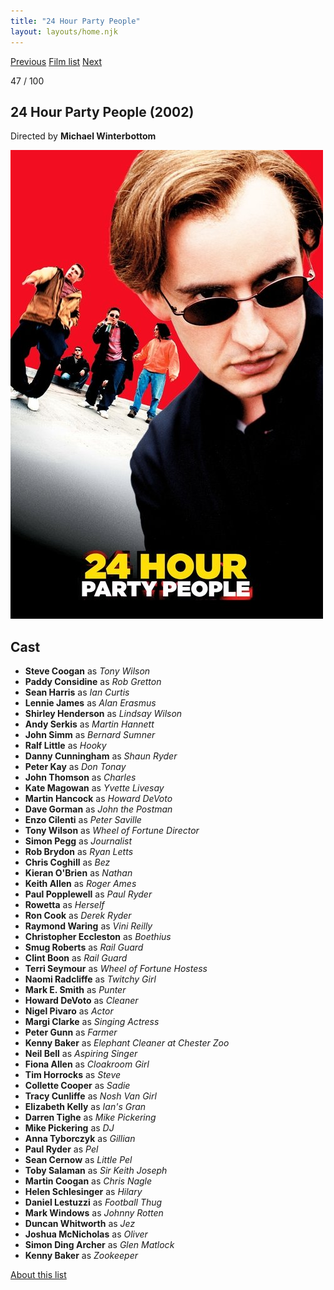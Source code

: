 ```yaml
---
title: "24 Hour Party People"
layout: layouts/home.njk
---
```


<nav class="films">
  <a class="prev" href="../black-hawk-down">Previous</a>
  <a href="../">Film list</a>
  <a class="next" href="../the-bourne-identity">Next</a>
</nav>

<p>47 / 100</p>

<article class="film">
  <h1>24 Hour Party People (2002)</h1>

  <p class="director">
    Directed by <strong>Michael Winterbottom</strong>
  </p>

  <img src="../films/posters/24-hour-party-people.jpg" alt="">

  <h2>
    Cast
  </h2>
  <ul>
    <li><strong>Steve Coogan</strong> as <em>Tony Wilson</em></li>
<li><strong>Paddy Considine</strong> as <em>Rob Gretton</em></li>
<li><strong>Sean Harris</strong> as <em>Ian Curtis</em></li>
<li><strong>Lennie James</strong> as <em>Alan Erasmus</em></li>
<li><strong>Shirley Henderson</strong> as <em>Lindsay Wilson</em></li>
<li><strong>Andy Serkis</strong> as <em>Martin Hannett</em></li>
<li><strong>John Simm</strong> as <em>Bernard Sumner</em></li>
<li><strong>Ralf Little</strong> as <em>Hooky</em></li>
<li><strong>Danny Cunningham</strong> as <em>Shaun Ryder</em></li>
<li><strong>Peter Kay</strong> as <em>Don Tonay</em></li>
<li><strong>John Thomson</strong> as <em>Charles</em></li>
<li><strong>Kate Magowan</strong> as <em>Yvette Livesay</em></li>
<li><strong>Martin Hancock</strong> as <em>Howard DeVoto</em></li>
<li><strong>Dave Gorman</strong> as <em>John the Postman</em></li>
<li><strong>Enzo Cilenti</strong> as <em>Peter Saville</em></li>
<li><strong>Tony Wilson</strong> as <em>Wheel of Fortune Director</em></li>
<li><strong>Simon Pegg</strong> as <em>Journalist</em></li>
<li><strong>Rob Brydon</strong> as <em>Ryan Letts</em></li>
<li><strong>Chris Coghill</strong> as <em>Bez</em></li>
<li><strong>Kieran O'Brien</strong> as <em>Nathan</em></li>
<li><strong>Keith Allen</strong> as <em>Roger Ames</em></li>
<li><strong>Paul Popplewell</strong> as <em>Paul Ryder</em></li>
<li><strong>Rowetta</strong> as <em>Herself</em></li>
<li><strong>Ron Cook</strong> as <em>Derek Ryder</em></li>
<li><strong>Raymond Waring</strong> as <em>Vini Reilly</em></li>
<li><strong>Christopher Eccleston</strong> as <em>Boethius</em></li>
<li><strong>Smug Roberts</strong> as <em>Rail Guard</em></li>
<li><strong>Clint Boon</strong> as <em>Rail Guard</em></li>
<li><strong>Terri Seymour</strong> as <em>Wheel of Fortune Hostess</em></li>
<li><strong>Naomi Radcliffe</strong> as <em>Twitchy Girl</em></li>
<li><strong>Mark E. Smith</strong> as <em>Punter</em></li>
<li><strong>Howard DeVoto</strong> as <em>Cleaner</em></li>
<li><strong>Nigel Pivaro</strong> as <em>Actor</em></li>
<li><strong>Margi Clarke</strong> as <em>Singing Actress</em></li>
<li><strong>Peter Gunn</strong> as <em>Farmer</em></li>
<li><strong>Kenny Baker</strong> as <em>Elephant Cleaner at Chester Zoo</em></li>
<li><strong>Neil Bell</strong> as <em>Aspiring Singer</em></li>
<li><strong>Fiona Allen</strong> as <em>Cloakroom Girl</em></li>
<li><strong>Tim Horrocks</strong> as <em>Steve</em></li>
<li><strong>Collette Cooper</strong> as <em>Sadie</em></li>
<li><strong>Tracy Cunliffe</strong> as <em>Nosh Van Girl</em></li>
<li><strong>Elizabeth Kelly</strong> as <em>Ian's Gran</em></li>
<li><strong>Darren Tighe</strong> as <em>Mike Pickering</em></li>
<li><strong>Mike Pickering</strong> as <em>DJ</em></li>
<li><strong>Anna Tyborczyk</strong> as <em>Gillian</em></li>
<li><strong>Paul Ryder</strong> as <em>Pel</em></li>
<li><strong>Sean Cernow</strong> as <em>Little Pel</em></li>
<li><strong>Toby Salaman</strong> as <em>Sir Keith Joseph</em></li>
<li><strong>Martin Coogan</strong> as <em>Chris Nagle</em></li>
<li><strong>Helen Schlesinger</strong> as <em>Hilary</em></li>
<li><strong>Daniel Lestuzzi</strong> as <em>Football Thug</em></li>
<li><strong>Mark Windows</strong> as <em>Johnny Rotten</em></li>
<li><strong>Duncan Whitworth</strong> as <em>Jez</em></li>
<li><strong>Joshua McNicholas</strong> as <em>Oliver</em></li>
<li><strong>Simon Ding Archer</strong> as <em>Glen Matlock</em></li>
<li><strong>Kenny Baker</strong> as <em>Zookeeper</em></li>
  </ul>
</article>
<footer>
  <a href="../about">About this list</a>
</footer>
